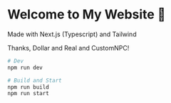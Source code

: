 # Welcome to My Website 👋

Made with Next.js (Typescript) and Tailwind

Thanks, Dollar and Real and CustomNPC!

```bash
# Dev
npm run dev

# Build and Start
npm run build
npm run start
```
